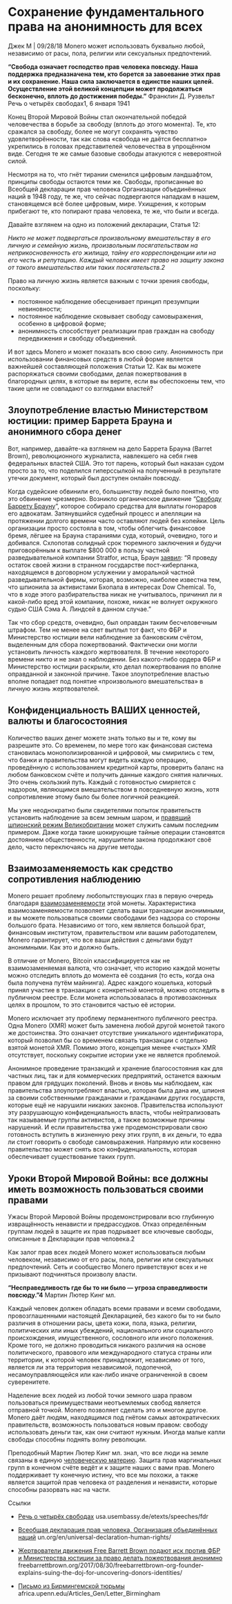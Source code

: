 # Сохранение фундаментального права на анонимность для всех

Джек М | 09/28/18 Monero может использовать буквально любой, независимо от расы, пола, религии или сексуальных предпочтений.

**“Свобода означает господство прав человека повсюду. Наша поддержка предназначена тем, кто борется за завоевание этих прав и их сохранение. Наша сила заключается в единстве наших целей. Осуществление этой великой концепции может продолжаться бесконечно, вплоть до достижения победы.”**
Франклин Д. Рузвельт
Речь о четырёх свободах1, 6 января 1941

Конец Второй Мировой Войны стал окончательной победой человечества в борьбе за свободу (вплоть до этого момента). Те, кто сражался за свободу, более не могут сохранять чувство удовлетворённости, так как слова «свобода не даётся бесплатно» укрепились в головах представителей человечества в упрощённом виде. Сегодня те же самые базовые свободы атакуются с невероятной силой.

Несмотря на то, что гнёт тирании сменился цифровым ландшафтом, принципы свободы остаются теми же. Свободы, прописанные во Всеобщей декларации прав человека Организации объединённых наций в 1948 году, те же, что сейчас подвергаются нападкам в нашем, становящемся всё более цифровым, мире. Ухищрения, к которым прибегают те, кто попирают права человека, те же, что были и всегда.

Давайте взглянем на одно из положений декларации, Статья 12:

_Никто не может подвергаться произвольному вмешательству в его личную и семейную жизнь, произвольным посягательствам на неприкосновенность его жилища, тайну его корреспонденции или на его честь и репутацию. Каждый человек имеет право на защиту закона от такого вмешательства или таких посягательств.2_

Право на личную жизнь является важным с точки зрения свободы, поскольку:

* постоянное наблюдение обесценивает принцип презумпции невиновности;
* постоянное наблюдение сковывает свободу самовыражения, особенно в цифровой форме;
* анонимность способствует реализации прав граждан на свободу передвижения и свободу объединений.

И вот здесь Monero и может показать всю свою силу. Анонимность при использовании финансовых средств в любой форме является важнейшей составляющей положения Статьи 12. Как вы можете распоряжаться своими свободами, делая пожертвования в благородных целях, в которые вы верите, если вы обеспокоены тем, что такие цели не совпадают со взглядами властей?

## Злоупотребление властью Министерством юстиции: пример Баррета Брауна и анонимного сбора денег

Вот, например, давайте-ка взглянем на дело Баррета Брауна (Barret Brown), революционного журналиста, навлекшего на себя гнев федеральных властей США. Это тот парень, который был наказан судом просто за то, что поделился гиперссылкой на полученный в результате утечки документ, который был доступен онлайн повсюду.

Когда судейские обвинили его, большинству людей было понятно, что это обвинение чрезмерно. Возникло органическое движение “[Свободу Баррету Брауну](https://freebarrettbrown.org/)”, которое собирало средства для выплаты гонораров его адвокатам. Затянувшийся судебный процесс и апелляции на протяжении долгого времени часто оставляют людей без копейки. Цель организации просто состояла в том, чтобы облегчить финансовое бремя, лёгшее на Брауна стараниями суда, который, очевидно, того и добивался. Схлопотав солидный срок тюремного заключения и будучи приговорённым к выплате $800 000 в пользу частной разведывательной компании Stratfor, истца, Браун [заявил](https://freebarrettbrown.org/faqs/): “Я проведу остаток своей жизни в странном государстве пост-киберпанка, находящемся в договорном услужении у аморальной частной разведывательной фирмы, которая, возможно, наиболее известна тем, что шпионила за активистами Бхопала в интересах Dow Chemical. То, что в ходе этого разбирательства никак не учитывалось, причинил ли я какой-либо вред этой компании, похоже, никак не волнует окружного судью США Сэма А. Линдсей в данном случае.”

Так что сбор средств, очевидно, был оправдан таким бесчеловечным штрафом. Тем не менее на свет выплыл тот факт, что ФБР и Министерство юстиции вели наблюдение за банковским счётом, выделенным для сбора пожертвований. Фактически они могли установить личность каждого жертвователя. В течение некоторого времени никто и не знал о наблюдении. Без какого-либо ордера ФБР и Министерство юстиции раскрыли, кто делал пожертвования по вполне оправданной и законной причине. Такое злоупотребление властью вполне попадает под понятие «произвольного вмешательства» в личную жизнь жертвователей.

## Конфиденциальность ВАШИХ ценностей, валюты и благосостояния

Количество ваших денег можете знать только вы и те, кому вы разрешите это. Со временем, по мере того как финансовая система становилась монополизированной и цифровой, мы смирились с тем, что банки и правительства могут видеть каждую операцию, проведённую с использованием кредитной карты, проверить баланс на любом банковском счёте и получить данные каждого снятия наличных. Это очень скользкий путь. Каждый с готовностью смиряется с надзором, являющимся вмешательством в повседневную жизнь, хотя сопротивление этому было бы более логичной реакцией.

Мы уже неоднократно были свидетелями попыток правительств установить наблюдение за всем земным шаром, и [правящий шпионский режим Великобритании](https://www.eff.org/deeplinks/2018/09/uk-surveillance-regime-violated-human-rights) может служить самым последним примером. Даже когда такие шокирующие тайные операции становятся достоянием общественности, нарушители закона продолжают своё дело, часто переключаясь на другие методы.

## Взаимозаменяемость как средство сопротивления наблюдению

Monero решает проблему любопытствующих глаз в первую очередь благодаря [взаимозаменяемости](https://ww.getmonero.org/resources/moneropedia/fungibility.html) этой монеты. Характеристика взаимозаменяемости позволяет сделать ваши транзакции анонимными, и вы можете пользоваться своими свободами без надзора со стороны большого брата. Независимо от того, кем является большой брат, финансовым институтом, правительством или вашим работодателем, Monero гарантирует, что все ваши действия с деньгами будут анонимными. Как это и должно быть.

В отличие от Monero, Bitcoin классифицируется как не взаимозаменяемая валюта, что означает, что историю каждой монеты можно отследить вплоть до момента её создания (то есть, когда она была получена путём майнинга). Адрес каждого кошелька, который принял участие в транзакции с конкретной монетой, можно отследить в публичном реестре. Если монета использовалась в противозаконных целях в прошлом, то это становится частью её истории.

Monero исключает эту проблему перманентного публичного реестра. Одна Monero (XMR) может быть заменена любой другой монетой такого же достоинства. Это означает отсутствие уникального идентификатора, который позволил бы со временем связать транзакции с отдельно взятой монетой XMR. Помимо этого, концепция менее «чистых» XMR отсутствует, поскольку сокрытие истории уже не является проблемой.

Анонимное проведение транзакций и хранение благосостояния как для частных лиц, так и для коммерческих предприятий, останется важным правом для грядущих поколений. Вновь и вновь мы наблюдаем, как правительства злоупотребляют властью, которая была дана им, шпионя за своими собственными гражданами и гражданами других государств, которые ещё не нарушили никаких законов. Правительства используют эту разрушающую конфиденциальность власть, чтобы нейтрализовать так называемые группы активистов, а также возможные причины нарушений. И если правительства уже продемонстрировали свою готовность вступить в жизненную реку этих групп, в их деньги, то едва ли стоит говорить о свободе самовыражения. Напрямую или косвенно правительство может снять всю конфиденциальность, которая обеспечивает существование таких групп.

## Уроки Второй Мировой Войны: все должны иметь возможность пользоваться своими правами

Ужасы Второй Мировой Войны продемонстрировали всю глубинную извращённость ненависти и предрассудков. Отказ определённым группам людей в защите их прав подрывает все ключевые свободы, описанные в Декларации прав человека.2

Как залог прав всех людей Monero может использоваться любым человеком, независимо от его расы, пола, религии или сексуальных предпочтений. Сеть и сообщество Monero приветствуют всех и не призывают подчиняться произволу власти.

**“Несправедливость где бы то ни было — угроза справедливости повсюду.”4**
Мартин Лютер Кинг мл.

Каждый человек должен обладать всеми правами и всеми свободами, провозглашенными настоящей Декларацией, без какого бы то ни было различия в отношении расы, цвета кожи, пола, языка, религии, политических или иных убеждений, национального или социального происхождения, имущественного, сословного или иного положения. Кроме того, не должно проводиться никакого различия на основе политического, правового или международного статуса страны или территории, к которой человек принадлежит, независимо от того, является ли эта территория независимой, подопечной, несамоуправляющейся или как-либо иначе ограниченной в своем суверенитете.

Наделение всех людей из любой точки земного шара правом пользоваться преимуществами неотъемлемых свобод является отправной точкой. Monero позволяет сделать это и многое другое. Monero даёт людям, находящимся под гнётом самых автократических правительств, возможность пользоваться новым правом: свободу использовать деньги так, как они считают нужным. Иногда малые капли свободы способны поднять волну революции.

Преподобный Мартин Лютер Кинг мл. знал, что все люди на земле связаны в единую [человеческую материю](https://www.enotes.com/homework-help/what-meaning-quote-an-injustice-anywhere-threat-380393). Защита прав маргинальных групп в конечном счёте ведёт и к защите наших с вами прав. Monero поддерживает ту конечную истину, что все мы похожи, а также является защитой прав человека от разделения и ненависти, которые способны разорвать нас на части.

Ссылки

- [Речь о четырёх свободах](https://usa.usembassy.de/etexts/speeches/fdr.htm)
usa.usembassy.de/etexts/speeches/fdr

- [Всеобщая декларация прав человека, Организация объединённых наций](http://www.un.org/en/universal-declaration-human-rights/)
un.org/en/universal-declaration-human-rights/

- [Жертвователи движения Free Barrett Brown подают иск против ФБР и Министерства юстиции за право делать пожертвования анонимно](https://freebarrettbrown.org/2017/08/30/freebarrettbrown-org-founder-explains-suing-the-doj-for-uncovering-donors-identities/)
freebarrettbrown.org/2017/08/30/freebarrettbrown-org-founder-explains-suing-the-doj-for-uncovering-donors-identities/

- [Письмо из Бирмингемской тюрьмы](https://www.africa.upenn.edu/Articles_Gen/Letter_Birmingham.html)
africa.upenn.edu/Articles_Gen/Letter_Birmingham
